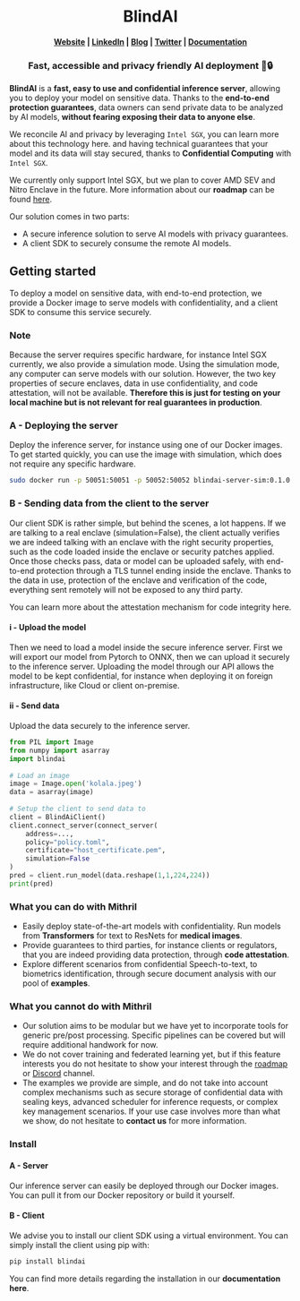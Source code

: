 <h1 align="center">BlindAI</h1>

<h4 align="center">
  <a href="https://www.mithrilsecurity.io">Website</a> |
  <a href="https://www.linkedin.com/company/mithril-security-company">LinkedIn</a> | 
  <a href="https://www.mithrilsecurity.io">Blog</a> |
  <a href="https://www.twitter.com/mithrilsecurity">Twitter</a> | 
  <a href="https://mithrilsecurity.gitbook.io">Documentation</a>
</h4>

<h3 align="center">Fast, accessible and privacy friendly AI deployment 🚀🔒</h3>

**BlindAI** is a **fast, easy to use and confidential inference server**, allowing you to deploy your model on sensitive data. Thanks to the **end-to-end protection guarantees**, data owners can send private data to be analyzed by AI models, **without fearing exposing their data to anyone else**.

We reconcile AI and privacy by leveraging ```Intel SGX```, you can learn more about this technology here. and having technical guarantees that your model and its data will stay secured, thanks to **Confidential Computing** with ```Intel SGX```.

We currently only support Intel SGX, but we plan to cover AMD SEV and Nitro Enclave in the future. More information about our **roadmap** can be found [here](https://github.com/mithril-security/blindai/projects/1). 

Our solution comes in two parts:
- A secure inference solution to serve AI models with privacy guarantees.
- A client SDK to securely consume the remote AI models. 

## Getting started

To deploy a model on sensitive data, with end-to-end protection, we provide a Docker image to serve models with confidentiality, and a client SDK to consume this service securely.

### Note

Because the server requires specific hardware, for instance Intel SGX currently, we also provide a simulation mode. Using the simulation mode, any computer can serve models with our solution. However, the two key properties of secure enclaves, data in use confidentiality, and code attestation, will not be available. **Therefore this is just for testing on your local machine but is not relevant for real guarantees in production**.

### A - Deploying the server

Deploy the inference server, for instance using one of our Docker images. To get started quickly, you can use the image with simulation, which does not require any specific hardware. 
```bash
sudo docker run -p 50051:50051 -p 50052:50052 blindai-server-sim:0.1.0 
```
### B - Sending data from the client to the server

Our client SDK is rather simple, but behind the scenes, a lot happens. If we are talking to a real enclave (simulation=False), the client actually verifies we are indeed talking with an enclave with the right security properties, such as the code loaded inside the enclave or security patches applied. Once those checks pass, data or model can be uploaded safely, with end-to-end protection through a TLS tunnel ending inside the enclave. Thanks to the data in use, protection of the enclave and verification of the code, everything sent remotely will not be exposed to any third party.

You can learn more about the attestation mechanism for code integrity here.

#### i - Upload the model

Then we need to load a model inside the secure inference server. First we will export our model from Pytorch to ONNX, then we can upload it securely to the inference server. Uploading the model through our API allows the model to be kept confidential, for instance when deploying it on foreign infrastructure, like Cloud or client on-premise. 

#### ii - Send data

Upload the data securely to the inference server. 
```python
from PIL import Image
from numpy import asarray
import blindai
 
# Load an image
image = Image.open('kolala.jpeg')
data = asarray(image)
 
# Setup the client to send data to
client = BlindAiClient()
client.connect_server(connect_server(
    address=...,
    policy="policy.toml",
    certificate="host_certificate.pem",
    simulation=False
)
pred = client.run_model(data.reshape(1,1,224,224))
print(pred)
```

### What you can do with Mithril

- Easily deploy state-of-the-art models with confidentiality. Run models from **Transformers** for text to ResNets for **medical images**.
- Provide guarantees to third parties, for instance clients or regulators, that you are indeed providing data protection, through **code attestation**.
- Explore different scenarios from confidential Speech-to-text, to biometrics identification, through secure document analysis with our pool of **examples**.

### What you cannot do with Mithril

- Our solution aims to be modular but we have yet to incorporate tools for generic pre/post processing. Specific pipelines can be covered but will require additional handwork for now.
- We do not cover training and federated learning yet, but if this feature interests you do not hesitate to show your interest through the [roadmap](https://github.com/mithril-security/blindai/projects/1) or [Discord](https://discord.gg/rWHcHeCBWk) channel. 
- The examples we provide are simple, and do not take into account complex mechanisms such as secure storage of confidential data with sealing keys, advanced scheduler for inference requests, or complex key management scenarios. If your use case involves more than what we show, do not hesitate to **contact us** for more information.

### Install

#### A - Server

Our inference server can easily be deployed through our Docker images. You can pull it from our Docker repository or build it yourself. 

#### B - Client

We advise you to install our client SDK using a virtual environment. You can simply install the client using pip with:
```bash
pip install blindai
```
You can find more details regarding the installation in our **documentation here**.
